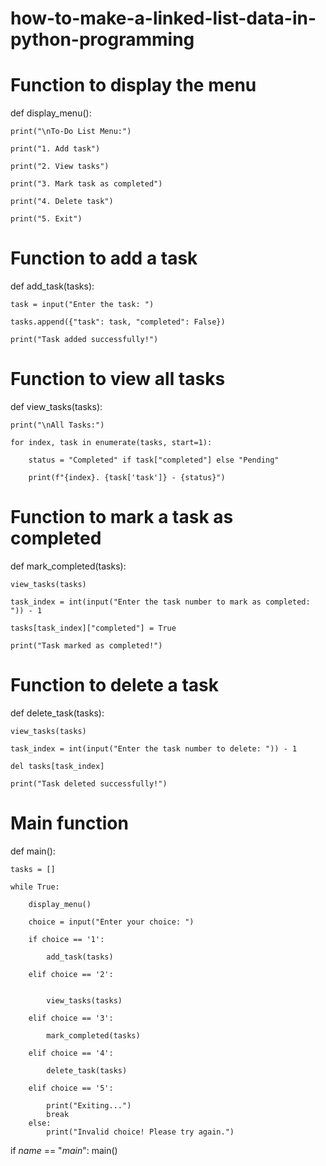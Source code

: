# how-to-make-a-linked-list-data-in-python-programming
# Function to display the menu

def display_menu():

    print("\nTo-Do List Menu:")
    
    print("1. Add task")
    
    print("2. View tasks")
    
    print("3. Mark task as completed")
    
    print("4. Delete task")
    
    print("5. Exit")

# Function to add a task

def add_task(tasks):

    task = input("Enter the task: ")
    
    tasks.append({"task": task, "completed": False})
    
    print("Task added successfully!")

# Function to view all tasks

def view_tasks(tasks):

    print("\nAll Tasks:")
    
    for index, task in enumerate(tasks, start=1):
    
        status = "Completed" if task["completed"] else "Pending"
        
        print(f"{index}. {task['task']} - {status}")

# Function to mark a task as completed

def mark_completed(tasks):

    view_tasks(tasks)
    
    task_index = int(input("Enter the task number to mark as completed: ")) - 1
    
    tasks[task_index]["completed"] = True
    
    print("Task marked as completed!")

# Function to delete a task

def delete_task(tasks):

    view_tasks(tasks)
    
    task_index = int(input("Enter the task number to delete: ")) - 1
    
    del tasks[task_index]
    
    print("Task deleted successfully!")

# Main function

def main():

    tasks = []
    
    while True:
    
        display_menu()
        
        choice = input("Enter your choice: ")

        if choice == '1':
        
            add_task(tasks)
        
        elif choice == '2':
            
  
            view_tasks(tasks)
       
        elif choice == '3':
   
            mark_completed(tasks)
  
        elif choice == '4':
     
            delete_task(tasks)
   
        elif choice == '5':
   
            print("Exiting...")
            break
        else:
            print("Invalid choice! Please try again.")

if _name_ == "_main_":
    main()
